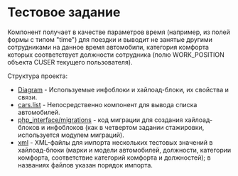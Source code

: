 # Тестовое задание

Компонент получает в качестве параметров время (например, из полей формы с типом "time") для поездки и выводит не занятые другими сотрудниками на данное время автомобили, категория комфорта которых соответствует должности сотрудника (полю WORK_POSITION объекта CUSER текущего пользователя).

Структура проекта:
- [Diagram](https://github.com/ShkulovNikita/only-tasks/tree/main/test-task/Diagram) - Используемые инфоблоки и хайлоад-блоки, их свойства и связи.
- [cars.list](https://github.com/ShkulovNikita/only-tasks/tree/main/test-task/cars.list) - Непосредственно компонент для вывода списка автомобилей.
- [php_interface/migrations](https://github.com/ShkulovNikita/only-tasks/tree/main/test-task/php_interface/migrations) - код миграции для создания хайлоад-блоков и инфоблоков (как в четвертом задании стажировки, используется модулем миграций).
- [xml](https://github.com/ShkulovNikita/only-tasks/tree/main/test-task/xml) - XML-файлы для импорта нескольких тестовых значений в хайлоад-блоки (марки и модели автомобилей, должности, категории комфорта, соответствие категорий комфорта и должностей); в названиях файлов указан порядок импорта.

